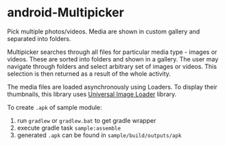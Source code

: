 # android-Multipicker
Pick multiple photos/videos. Media are shown in custom gallery and separated into folders.

Multipicker searches through all files for particular media type - images or videos. These
are sorted into folders and shown in a gallery. The user may navigate through folders and
select arbitrary set of images or videos. This selection is then returned as a result of
the whole activity.

The media files are loaded asynchronously using Loaders. To display their
thumbnails, this library uses [Universal Image Loader](https://github.com/nostra13/Android-Universal-Image-Loader) 
library.

To create `.apk` of sample module:
1. run `gradlew` or `gradlew.bat` to get gradle wrapper
2. execute gradle task `sample:assemble`
3. generated `.apk` can be found in `sample/build/outputs/apk`
